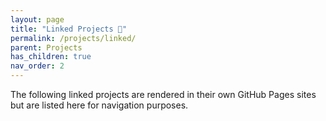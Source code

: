 ```yaml
---
layout: page
title: "Linked Projects 🔗"
permalink: /projects/linked/
parent: Projects
has_children: true
nav_order: 2
---
```


The following linked projects are rendered in their own GitHub Pages sites but are listed here for navigation purposes.
